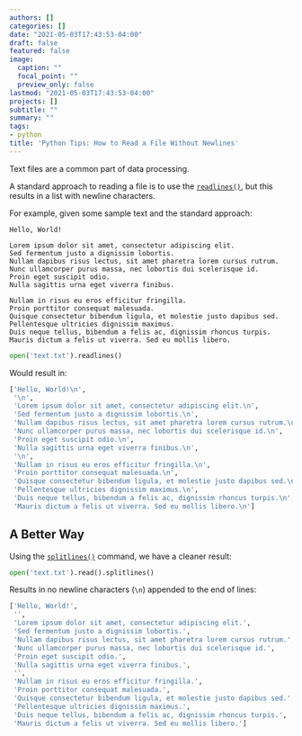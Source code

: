 ```yaml
---
authors: []
categories: []
date: "2021-05-03T17:43:53-04:00"
draft: false
featured: false
image:
  caption: ""
  focal_point: ""
  preview_only: false
lastmod: "2021-05-03T17:43:53-04:00"
projects: []
subtitle: ""
summary: ""
tags:
- python
title: 'Python Tips: How to Read a File Without Newlines'
---
```


Text files are a common part of data processing.

A standard approach to reading a file is to use the [`readlines()`](https://docs.python.org/3/library/io.html?highlight=readlines#io.IOBase.readlines), but this results in a list with newline characters.

For example, given some sample text and the standard approach:

```nohighlight
Hello, World!

Lorem ipsum dolor sit amet, consectetur adipiscing elit.
Sed fermentum justo a dignissim lobortis.
Nullam dapibus risus lectus, sit amet pharetra lorem cursus rutrum.
Nunc ullamcorper purus massa, nec lobortis dui scelerisque id.
Proin eget suscipit odio.
Nulla sagittis urna eget viverra finibus.

Nullam in risus eu eros efficitur fringilla.
Proin porttitor consequat malesuada.
Quisque consectetur bibendum ligula, et molestie justo dapibus sed.
Pellentesque ultricies dignissim maximus.
Duis neque tellus, bibendum a felis ac, dignissim rhoncus turpis.
Mauris dictum a felis ut viverra. Sed eu mollis libero.
```

```python
open('text.txt').readlines()
```

Would result in:

```python
['Hello, World!\n',
 '\n',
 'Lorem ipsum dolor sit amet, consectetur adipiscing elit.\n',
 'Sed fermentum justo a dignissim lobortis.\n',
 'Nullam dapibus risus lectus, sit amet pharetra lorem cursus rutrum.\n',
 'Nunc ullamcorper purus massa, nec lobortis dui scelerisque id.\n',
 'Proin eget suscipit odio.\n',
 'Nulla sagittis urna eget viverra finibus.\n',
 '\n',
 'Nullam in risus eu eros efficitur fringilla.\n',
 'Proin porttitor consequat malesuada.\n',
 'Quisque consectetur bibendum ligula, et molestie justo dapibus sed.\n',
 'Pellentesque ultricies dignissim maximus.\n',
 'Duis neque tellus, bibendum a felis ac, dignissim rhoncus turpis.\n',
 'Mauris dictum a felis ut viverra. Sed eu mollis libero.\n']
 ```

## A Better Way

Using the [`splitlines()`](https://docs.python.org/3/library/stdtypes.html#str.splitlines) command, we have a cleaner result:

```python
open('text.txt').read().splitlines()
```

Results in no newline characters (`\n`) appended to the end of lines:

```python
['Hello, World!',
 '',
 'Lorem ipsum dolor sit amet, consectetur adipiscing elit.',
 'Sed fermentum justo a dignissim lobortis.',
 'Nullam dapibus risus lectus, sit amet pharetra lorem cursus rutrum.',
 'Nunc ullamcorper purus massa, nec lobortis dui scelerisque id.',
 'Proin eget suscipit odio.',
 'Nulla sagittis urna eget viverra finibus.',
 '',
 'Nullam in risus eu eros efficitur fringilla.',
 'Proin porttitor consequat malesuada.',
 'Quisque consectetur bibendum ligula, et molestie justo dapibus sed.',
 'Pellentesque ultricies dignissim maximus.',
 'Duis neque tellus, bibendum a felis ac, dignissim rhoncus turpis.',
 'Mauris dictum a felis ut viverra. Sed eu mollis libero.']
 ```
